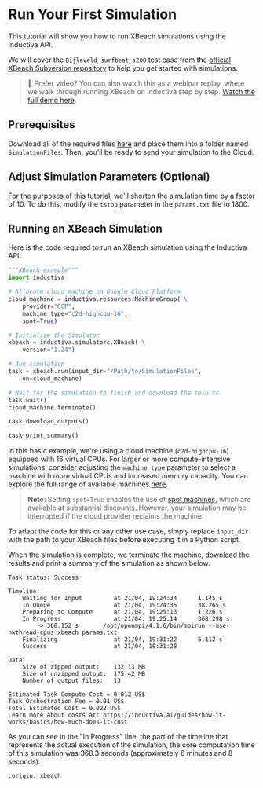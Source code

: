 # Run Your First Simulation
This tutorial will show you how to run XBeach simulations using the Inductiva API. 

We will cover the `Bijleveld_surfbeat_s200` test case from the [official XBeach Subversion repository](https://svn.oss.deltares.nl/repos/xbeach/) to help you get started with simulations.

> 🎥 Prefer video?
> You can also watch this as a webinar replay, where we walk through running XBeach on Inductiva step by step. [Watch the full demo here](webinars/xbeach-video-tutorial).

## Prerequisites
Download all of the required files [here](https://svn.oss.deltares.nl/repos/xbeach/testcases/Wong2016/Bijleveld_surfbeat_s200/) and place them into a folder named `SimulationFiles`. Then, you’ll be ready to send your simulation to the Cloud.

## Adjust Simulation Parameters (Optional)
For the purposes of this tutorial, we'll shorten the simulation time by a factor of 10. To do this, modify the `tstop` parameter in the `params.txt` file to 1800.

## Running an XBeach Simulation
Here is the code required to run an XBeach simulation using the Inductiva API:

```python
"""XBeach example"""
import inductiva

# Allocate cloud machine on Google Cloud Platform
cloud_machine = inductiva.resources.MachineGroup( \
    provider="GCP",
    machine_type="c2d-highcpu-16",
	spot=True)

# Initialize the Simulator
xbeach = inductiva.simulators.XBeach( \
    version="1.24")

# Run simulation
task = xbeach.run(input_dir="/Path/to/SimulationFiles",
    on=cloud_machine)

# Wait for the simulation to finish and download the results
task.wait()
cloud_machine.terminate()

task.download_outputs()

task.print_summary()
```

In this basic example, we're using a cloud machine (`c2d-highcpu-16`) equipped with 16 virtual CPUs. 
For larger or more compute-intensive simulations, consider adjusting the `machine_type` parameter to select 
a machine with more virtual CPUs and increased memory capacity. You can explore the full range of available machines [here](https://console.inductiva.ai/machine-groups/instance-types).

> **Note**: Setting `spot=True` enables the use of [spot machines](../how-it-works/machines/spot-machines.md), which are available at substantial discounts. 
> However, your simulation may be interrupted if the cloud provider reclaims the machine.

To adapt the code for this or any other use case, simply replace `input_dir` with the path to your XBeach files before executing it in a Python script.

When the simulation is complete, we terminate the machine, download the results and print a summary of the simulation as shown below.

```
Task status: Success

Timeline:
	Waiting for Input         at 21/04, 19:24:34      1.145 s
	In Queue                  at 21/04, 19:24:35      38.265 s
	Preparing to Compute      at 21/04, 19:25:13      1.226 s
	In Progress               at 21/04, 19:25:14      368.298 s
		└> 368.152 s       /opt/openmpi/4.1.6/bin/mpirun --use-hwthread-cpus xbeach params.txt
	Finalizing                at 21/04, 19:31:22      5.112 s
	Success                   at 21/04, 19:31:28      

Data:
	Size of zipped output:    132.13 MB
	Size of unzipped output:  175.42 MB
	Number of output files:   13

Estimated Task Compute Cost = 0.012 US$
Task Orchestration Fee = 0.01 US$
Total Estimated Cost = 0.022 US$
Learn more about costs at: https://inductiva.ai/guides/how-it-works/basics/how-much-does-it-cost
```

As you can see in the "In Progress" line, the part of the timeline that represents the actual execution of the simulation, 
the core computation time of this simulation was 368.3 seconds (approximately 6 minutes and 8 seconds).

```{banner_small}
:origin: xbeach
```